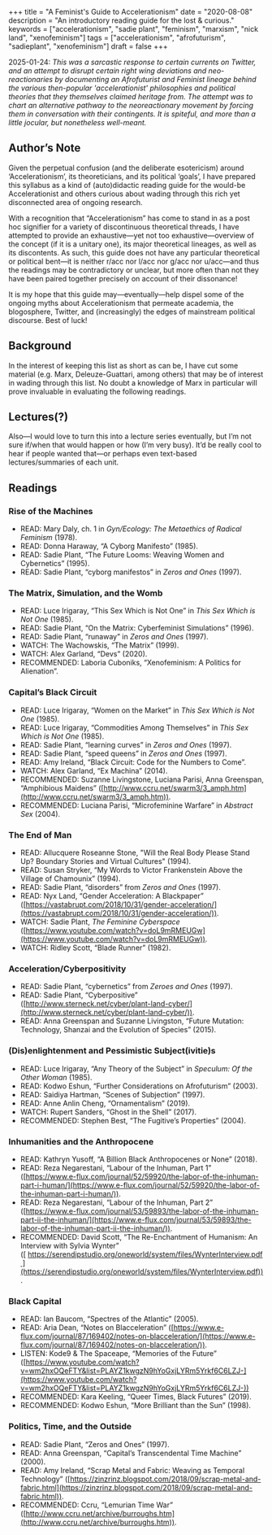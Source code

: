 +++
title = "A Feminist's Guide to Accelerationism"
date = "2020-08-08"
description = "An introductory reading guide for the lost & curious."
keywords = ["accelerationism", "sadie plant", "feminism", "marxism", "nick land", "xenofeminism"]
tags = ["accelerationism", "afrofuturism", "sadieplant", "xenofeminism"]
draft = false
+++

2025-01-24: _This was a sarcastic response to certain currents on Twitter, and an attempt to disrupt certain right wing deviations and neo-reactionaries by documenting an Afrofuturist and Feminist lineage behind the various then-popular 'accelerationist' philosophies and political theories that they themselves claimed heritage from. The attempt was to chart an alternative pathway to the neoreactionary movement by forcing them in conversation with their contingents. It is spiteful, and more than a little jocular, but nonetheless well-meant._

## Author’s Note

Given the perpetual confusion (and the deliberate esotericism) around ‘Accelerationism’, its theoreticians, and its political ‘goals’, I have prepared this syllabus as a kind of (auto)didactic reading guide for the would-be Accelerationist and others curious about wading through this rich yet disconnected area of ongoing research.

With a recognition that “Accelerationism” has come to stand in as a post hoc signifier for a variety of discontinuous theoretical threads, I have attempted to provide an exhaustive—yet not too exhaustive—overview of the concept (if it is a unitary one), its major theoretical lineages, as well as its discontents. As such, this guide does not have any particular theoretical or political bent—it is neither r/acc nor l/acc nor g/acc nor u/acc—and thus the readings may be contradictory or unclear, but more often than not they have been paired together precisely on account of their dissonance!

It is my hope that this guide may—eventually—help dispel some of the ongoing myths about Accelerationism that permeate academia, the blogosphere, Twitter, and (increasingly) the edges of mainstream political discourse. Best of luck!

## Background

In the interest of keeping this list as short as can be, I have cut some material (e.g. Marx, Deleuze-Guattari, among others) that may be of interest in wading through this list. No doubt a knowledge of Marx in particular will prove invaluable in evaluating the following readings.

## Lectures(?)

Also—I would love to turn this into a lecture series eventually, but I’m not sure if/when that would happen or how (I’m very busy). It’d be really cool to hear if people wanted that—or perhaps even text-based lectures/summaries of each unit.

## Readings

### Rise of the Machines

- READ: Mary Daly, ch. 1 in _Gyn/Ecology: The Metaethics of Radical Feminism_ (1978).
- READ: Donna Haraway, “A Cyborg Manifesto” (1985).
- READ: Sadie Plant, “The Future Looms: Weaving Women and Cybernetics” (1995).
- READ: Sadie Plant, “cyborg manifestos” in _Zeros and Ones_ (1997).

### The Matrix, Simulation, and the Womb

- READ: Luce Irigaray, “This Sex Which is Not One” in _This Sex Which is Not One_ (1985).
- READ: Sadie Plant, “On the Matrix: Cyberfeminist Simulations” (1996).
- READ: Sadie Plant, “runaway” in _Zeros and Ones_ (1997).
- WATCH: The Wachowskis, “The Matrix” (1999).
- WATCH: Alex Garland, “Devs” (2020).
- RECOMMENDED: Laboria Cuboniks, “Xenofeminism: A Politics for Alienation”.

### Capital’s Black Circuit

- READ: Luce Irigaray, “Women on the Market” in _This Sex Which is Not One_ (1985).
- READ: Luce Irigaray, “Commodities Among Themselves” in _This Sex Which is Not One_ (1985).
- READ: Sadie Plant, “learning curves” in _Zeros and Ones_ (1997).
- READ: Sadie Plant, “speed queens” in _Zeros and Ones_ (1997).
- READ: Amy Ireland, “Black Circuit: Code for the Numbers to Come”.
- WATCH: Alex Garland, “Ex Machina” (2014).
- RECOMMENDED: Suzanne Livingstone, Luciana Parisi, Anna Greenspan, “Amphibious Maidens” ([http://www.ccru.net/swarm3/3_amph.htm](http://www.ccru.net/swarm3/3_amph.htm)).
- RECOMMENDED: Luciana Parisi, “Microfeminine Warfare” in _Abstract Sex_ (2004).

### The End of Man

- READ: Allucquere Roseanne Stone, "Will the Real Body Please Stand Up? Boundary Stories and Virtual Cultures" (1994).
- READ: Susan Stryker, “My Words to Victor Frankenstein Above the Village of Chamounix” (1994).
- READ: Sadie Plant, “disorders” from _Zeros and Ones_ (1997).
- READ: Nyx Land, “Gender Acceleration: A Blackpaper” ([https://vastabrupt.com/2018/10/31/gender-acceleration/](https://vastabrupt.com/2018/10/31/gender-acceleration/)).
- WATCH: Sadie Plant, _The Feminine Cyberspace_ ([https://www.youtube.com/watch?v=doL9mRMEUGw](https://www.youtube.com/watch?v=doL9mRMEUGw)).
- WATCH: Ridley Scott, “Blade Runner” (1982).

### Acceleration/Cyberpositivity

- READ: Sadie Plant, “cybernetics” from _Zeroes and Ones_ (1997).
- READ: Sadie Plant, “Cyberpositive” ([http://www.sterneck.net/cyber/plant-land-cyber/](http://www.sterneck.net/cyber/plant-land-cyber/)).
- READ: Anna Greenspan and Suzanne Livingston, “Future Mutation: Technology, Shanzai and the Evolution of Species” (2015).

### (Dis)enlightenment and Pessimistic Subject(ivitie)s

- READ: Luce Irigaray, “Any Theory of the Subject” in _Speculum: Of the Other Woman_ (1985).
- READ: Kodwo Eshun, “Further Considerations on Afrofuturism” (2003).
- READ: Saidiya Hartman, “Scenes of Subjection” (1997).
- READ: Anne Anlin Cheng, “Ornamentalism” (2019).
- WATCH: Rupert Sanders, “Ghost in the Shell” (2017).
- RECOMMENDED: Stephen Best, “The Fugitive’s Properties” (2004).

### Inhumanities and the Anthropocene

- READ: Kathryn Yusoff, “A Billion Black Anthropocenes or None” (2018).
- READ: Reza Negarestani, “Labour of the Inhuman, Part 1” ([https://www.e-flux.com/journal/52/59920/the-labor-of-the-inhuman-part-i-human/](https://www.e-flux.com/journal/52/59920/the-labor-of-the-inhuman-part-i-human/)).
- READ: Reza Negarestani, “Labour of the Inhuman, Part 2” ([https://www.e-flux.com/journal/53/59893/the-labor-of-the-inhuman-part-ii-the-inhuman/](https://www.e-flux.com/journal/53/59893/the-labor-of-the-inhuman-part-ii-the-inhuman/)).
- RECOMMENDED: David Scott, “The Re-Enchantment of Humanism: An Interview with Sylvia Wynter” ([ https://serendipstudio.org/oneworld/system/files/WynterInterview.pdf ](https://serendipstudio.org/oneworld/system/files/WynterInterview.pdf)).

### Black Capital

- READ: Ian Baucom, “Spectres of the Atlantic” (2005).
- READ: Aria Dean, “Notes on Blacceleration” ([https://www.e-flux.com/journal/87/169402/notes-on-blacceleration/](https://www.e-flux.com/journal/87/169402/notes-on-blacceleration/)).
- LISTEN: Kode9 & The Spaceape, “Memories of the Future” ([https://www.youtube.com/watch?v=wm2hxOQeFTY&list=PLAYZ1kwgzN9hYoGxjLYRm5Yrkf6C6LZJ-](https://www.youtube.com/watch?v=wm2hxOQeFTY&list=PLAYZ1kwgzN9hYoGxjLYRm5Yrkf6C6LZJ-))
- RECOMMENDED: Kara Keeling, “Queer Times, Black Futures” (2019).
- RECOMMENDED: Kodwo Eshun, “More Brilliant than the Sun” (1998).

### Politics, Time, and the Outside

- READ: Sadie Plant, “Zeros and Ones” (1997).
- READ: Anna Greenspan, “Capital’s Transcendental Time Machine” (2000).
- READ: Amy Ireland, “Scrap Metal and Fabric: Weaving as Temporal Technology” ([https://zinzrinz.blogspot.com/2018/09/scrap-metal-and-fabric.html](https://zinzrinz.blogspot.com/2018/09/scrap-metal-and-fabric.html)).
- RECOMMENDED: Ccru, “Lemurian Time War” ([http://www.ccru.net/archive/burroughs.htm](http://www.ccru.net/archive/burroughs.htm)).
